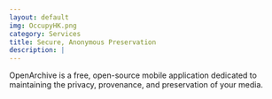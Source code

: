 ```yaml
---
layout: default
img: OccupyHK.png
category: Services
title: Secure, Anonymous Preservation
description: |
---
```

OpenArchive is a free, open-source mobile application dedicated to maintaining the privacy, provenance, and preservation of your media. 

